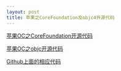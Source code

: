 ```yaml
---
layout: post
title: 苹果之CoreFoundation及objc4开源代码
---
```


[苹果OC之CoreFoundation开源代码](http://opensource.apple.com/source/CF/CF-855.14)

[苹果OC之objc开源代码](http://www.opensource.apple.com/source/objc4/objc4-208)

[Github上面的相应代码](https://github.com/opensource-apple)

